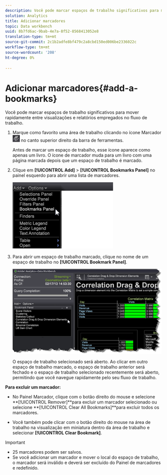 ```yaml
---
description: Você pode marcar espaços de trabalho significativos para mover rapidamente entre visualizações e relatórios empregados no fluxo de trabalho.
solution: Analytics
title: Adicionar marcadores
topic: Data workbench
uuid: 8b7fd6ac-9bab-4e7a-8f52-8568413052e8
translation-type: tm+mt
source-git-commit: 2c1b2adfe8bf479c2a8cbd150ed006be2336022c
workflow-type: tm+mt
source-wordcount: '208'
ht-degree: 0%

---
```



# Adicionar marcadores{#add-a-bookmarks}

Você pode marcar espaços de trabalho significativos para mover rapidamente entre visualizações e relatórios empregados no fluxo de trabalho.

1. Marque como favorito uma área de trabalho clicando no ícone Marcador ![](assets/bookmark_icon.png) no canto superior direito da barra de ferramentas.

   Antes de marcar um espaço de trabalho, esse ícone aparece como apenas um livro. O ícone de marcador muda para um livro com uma página marcada depois que um espaço de trabalho é marcado.

1. Clique em **[!UICONTROL Add]** > **[!UICONTROL Bookmarks Panel]** no painel esquerdo para abrir uma lista de marcadores.

   ![](assets/bookmarks_panel.png)

1. Para abrir um espaço de trabalho marcado, clique no nome de um espaço de trabalho no **[!UICONTROL Bookmark Panel]**.

   ![](assets/bookmarks_panel_left.png)

   O espaço de trabalho selecionado será aberto. Ao clicar em outro espaço de trabalho marcado, o espaço de trabalho anterior será fechado e o espaço de trabalho selecionado recentemente será aberto, permitindo que você navegue rapidamente pelo seu fluxo de trabalho.

**Para excluir um marcador:**

* No Painel Marcador, clique com o botão direito do mouse e selecione **[!UICONTROL Remover<bookmark title>]**para excluir um marcador selecionado ou selecione **[!UICONTROL Clear All Bookmarks]**para excluir todos os marcadores.

* Você também pode clicar com o botão direito do mouse na área de trabalho na visualização em miniatura dentro da área de trabalho e selecionar **[!UICONTROL Clear Bookmark]**.

>[!IMPORTANT]
>
>* 25 marcadores podem ser salvos.
>* Se você adicionar um marcador e mover o local do espaço de trabalho, o marcador será inválido e deverá ser excluído do Painel de marcadores e redefinido.

